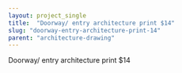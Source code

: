 ```yaml
---
layout: project_single
title:  "Doorway/ entry architecture print $14"
slug: "doorway-entry-architecture-print-14"
parent: "architecture-drawing"
---
```

Doorway/ entry architecture print $14